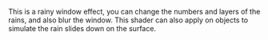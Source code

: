 This is a rainy window effect, you can change the numbers and layers of the rains, and also blur the window.
This shader can also apply on objects to simulate the rain slides down on the surface.
